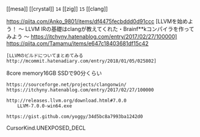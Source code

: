 [[mesa]]
[[crystal]] `14`
[[zig]] `15`
[[clang]]

https://qiita.com/Anko_9801/items/df4475fecbddd0d91ccc
	[LLVMを始めよう！ 〜 LLVM IRの基礎はclangが教えてくれた・Brainf**kコンパイラを作ってみよう 〜 https://itchyny.hatenablog.com/entry/2017/02/27/100000]
	https://qiita.com/Tamamu/items/e647c18403681df15c42

	[LLVMのビルドについてまとめてみる http://mcommit.hatenadiary.com/entry/2018/01/05/025802]
8core memory16GB SSDで90分くらい

	https://sourceforge.net/projects/clangonwin/
	https://itchyny.hatenablog.com/entry/2017/02/27/100000

	http://releases.llvm.org/download.html#7.0.0
		LLVM-7.0.0-win64.exe

	https://gist.github.com/yoggy/34d5bc8a7993ba1242d0

CursorKind.UNEXPOSED_DECL

